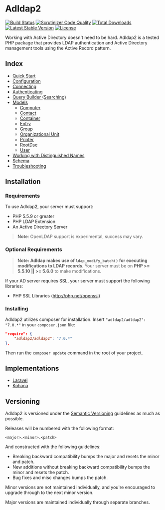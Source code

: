 # Adldap2

[![Build Status](https://img.shields.io/travis/Adldap2/Adldap2.svg?style=flat-square)](https://travis-ci.org/Adldap2/Adldap2)
[![Scrutinizer Code Quality](https://img.shields.io/scrutinizer/g/adLDAP2/adLDAP2/master.svg?style=flat-square)](https://scrutinizer-ci.com/g/adLDAP2/adLDAP2/?branch=master)
[![Total Downloads](https://img.shields.io/packagist/dt/adldap2/adldap2.svg?style=flat-square)](https://packagist.org/packages/adldap2/adldap2)
[![Latest Stable Version](https://img.shields.io/packagist/v/adldap2/adldap2.svg?style=flat-square)](https://packagist.org/packages/adldap2/adldap2)
[![License](https://img.shields.io/packagist/l/adldap2/adldap2.svg?style=flat-square)](https://packagist.org/packages/adldap2/adldap2)

Working with Active Directory doesn't need to be hard. Adldap2 is a tested PHP package that provides LDAP
authentication and Active Directory management tools using the Active Record pattern.

## Index

 - [Quick Start](docs/quick-start.md)
 - [Configuration](docs/configuration.md)
 - [Connecting](docs/connecting.md)
 - [Authenticating](docs/authenticating.md)
 - [Query Builder (Searching)](docs/query-builder.md)
 - [Models](docs/models/model.md)
    - [Computer](docs/models/computer.md)
    - [Contact](docs/models/contact.md)
    - [Container](docs/models/container.md)
    - [Entry](docs/models/entry.md)
    - [Group](docs/models/group.md)
    - [Organizational Unit](docs/models/ou.md)
    - [Printer](docs/models/printer.md)
    - [RootDse](docs/models/root-dse.md)
    - [User](docs/models/user.md)
 - [Working with Distinguished Names](docs/distinguished-names.md)
 - [Schema](docs/schema.md)
 - [Troubleshooting](docs/troubleshooting.md)

## Installation

### Requirements

To use Adldap2, your server must support:

- PHP 5.5.9 or greater
- PHP LDAP Extension
- An Active Directory Server

> **Note**: OpenLDAP support is experimental, success may vary.

### Optional Requirements

> **Note: Adldap makes use of `ldap_modify_batch()` for executing modifications to LDAP records**. Your server
must be on **PHP >= 5.5.10 || >= 5.6.0** to make modifications.

If your AD server requires SSL, your server must support the following libraries:

- PHP SSL Libraries (http://php.net/openssl)

### Installing

Adldap2 utilizes composer for installation. Insert `"adldap2/adldap2": "7.0.*"` in your `composer.json` file:

```json
"require": {
    "adldap2/adldap2": "7.0.*"
},
```

Then run the `composer update` command in the root of your project.

## Implementations

- [Laravel](https://github.com/Adldap2/Adldap2-Laravel)
- [Kohana](https://github.com/Adldap2/Adldap2-Kohana)

## Versioning

Adldap2 is versioned under the [Semantic Versioning](http://semver.org/) guidelines as much as possible.

Releases will be numbered with the following format:

`<major>.<minor>.<patch>`

And constructed with the following guidelines:

* Breaking backward compatibility bumps the major and resets the minor and patch.
* New additions without breaking backward compatibility bumps the minor and resets the patch.
* Bug fixes and misc changes bumps the patch.

Minor versions are not maintained individually, and you're encouraged to upgrade through to the next minor version.

Major versions are maintained individually through separate branches.
